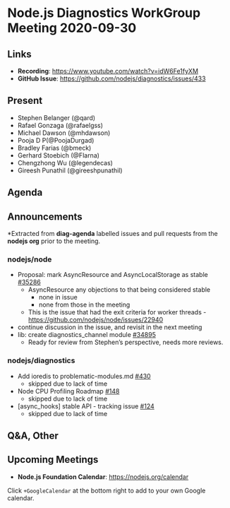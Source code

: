 # Node.js  Diagnostics WorkGroup Meeting 2020-09-30

## Links

* **Recording**: https://www.youtube.com/watch?v=idW6Fe1fyXM
* **GitHub Issue**: https://github.com/nodejs/diagnostics/issues/433

## Present

* Stephen Belanger (@qard)
* Rafael Gonzaga (@rafaelgss)
* Michael Dawson (@mhdawson)
* Pooja D P(@PoojaDurgad)
* Bradley Farias (@bmeck)
* Gerhard Stoebich (@Flarna)
* Chengzhong Wu (@legendecas)
* Gireesh Punathil (@gireeshpunathil)

## Agenda

## Announcements

*Extracted from **diag-agenda** labelled issues and pull requests from the **nodejs org** prior to the meeting.

### nodejs/node

* Proposal: mark AsyncResource and AsyncLocalStorage as stable [#35286](https://github.com/nodejs/node/issues/35286)
  * AsyncResource any objections to that being considered stable
    * none in issue
    * none from those in the meeting
  * This is the issue that had the exit criteria for worker threads - https://github.com/nodejs/node/issues/22940
 * continue discussion in the issue, and revisit in the next meeting
* lib: create diagnostics_channel module [#34895](https://github.com/nodejs/node/pull/34895)
  * Ready for review from Stephen’s perspective, needs more reviews.

### nodejs/diagnostics

* Add ioredis to problematic-modules.md [#430](https://github.com/nodejs/diagnostics/pull/430)
  * skipped due to lack of time
* Node CPU Profiling Roadmap [#148](https://github.com/nodejs/diagnostics/issues/148)
  * skipped due to lack of time
* \[async_hooks\] stable API - tracking issue [#124](https://github.com/nodejs/diagnostics/issues/124)
  * skipped due to lack of time

## Q&A, Other

## Upcoming Meetings

* **Node.js Foundation Calendar**: https://nodejs.org/calendar

Click `+GoogleCalendar` at the bottom right to add to your own Google calendar.

